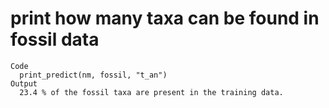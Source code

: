 # print how many taxa can be found in fossil data

    Code
      print_predict(nm, fossil, "t_an")
    Output
      23.4 % of the fossil taxa are present in the training data.

